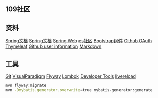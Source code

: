 ## 109社区

## 资料
[Spring文档](https://spring.io/guides)
[Spring文档](https://docs.spring.io/spring/docs/5.0.3.RELEASE/spring-framework-reference/web.html#mvc-handlermapping-interceptor)
[Spring Web](https://spring.io/guides/gs/serving-web-content/)
[es社区](https://elasticsearch.cn/explore)
[Bootstrap组件](https://v3.bootcss.com/components/)
[Github OAuth](https://developer.github.com/apps/building-oauth-apps/creating-an-oauth-app/)
[Thymeleaf](https://www.thymeleaf.org/doc/tutorials/3.0/usingthymeleaf.html)
[Github user information](https://api.github.com/users/DEC-1ST)
[Markdown](http://editor.md.ipandao.com/)

## 工具
[Git](https://git-scm.com/)
[VisualParadigm](https://www.visual-paradigm.com)
[Flyway](http://ju.outofmemory.cn/entry/339528)
[Lombok](https://projectlombok.org/)
[Developer Tools](https://docs.spring.io/spring-boot/docs/2.0.0.RC1/reference/htmlsingle/#using-boot-devtools)
[livereload](http://livereload.com/)


```bash
mvn flyway:migrate
mvn -Dmybatis.generator.overwrite=true mybatis-generator:generate
```